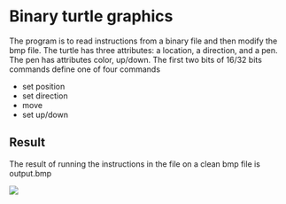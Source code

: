 # Binary turtle graphics
The program is to read instructions from a binary file and then modify the bmp file. The turtle has three attributes: a location, a direction, and a pen. The pen has attributes color, up/down. The first two bits of 16/32 bits commands define one of four 
commands 
* set position
* set direction
* move
* set up/down
 
## Result

The result of running the instructions in the file on a clean bmp file is output.bmp

![](https://github.com/lukassw1/)